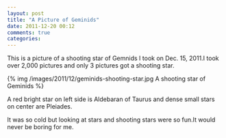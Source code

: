 ```yaml
---
layout: post
title: "A Picture of Geminids"
date: 2011-12-20 00:12
comments: true
categories: 
---
```


This is a picture of a shooting star of Gemnids I took on Dec. 15, 2011.I took over 2,000 pictures and only 3 pictures got a shooting star.

{% img /images/2011/12/geminids-shooting-star.jpg A shooting star of Geminids %}

A red bright star on left side is Aldebaran of Taurus and dense small stars on center are Pleiades.

It was so cold but looking at stars and shooting stars were so fun.It would never be boring for me.

